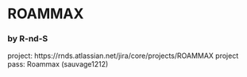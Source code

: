 <h1> ROAMMAX </h1><h3> by R-nd-S </h3>
project: https://rnds.atlassian.net/jira/core/projects/ROAMMAX
project pass: Roammax (sauvage1212)
